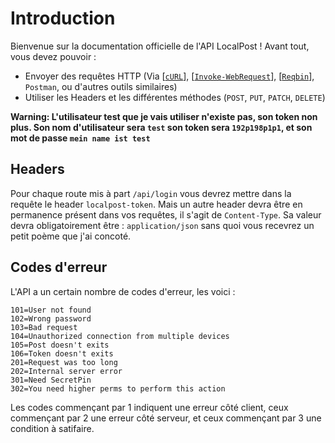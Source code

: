 # Introduction

Bienvenue sur la documentation officielle de l'API LocalPost !
Avant tout, vous devez pouvoir :

- Envoyer des requêtes HTTP (Via [[`cURL`](https://curl.se/docs/tutorial.html)], [[`Invoke-WebRequest`](https://learn.microsoft.com/fr-fr/powershell/module/microsoft.powershell.utility/invoke-webrequest)], [[`Reqbin`](https://reqbin.com/)], `Postman`, ou d'autres outils similaires)
- Utiliser les Headers et les différentes méthodes (`POST`, `PUT`, `PATCH`, `DELETE`)

**Warning: L'utilisateur test que je vais utiliser n'existe pas, son token non plus. Son nom d'utilisateur sera `test` son token sera `192p198p1p1`, et son mot de passe `mein name ist test`**

## Headers

Pour chaque route mis à part `/api/login` vous devrez mettre dans la requête le header `localpost-token`. Mais un autre header devra être en permanence présent dans vos requêtes, il s'agit de `Content-Type`. Sa valeur devra obligatoirement être : `application/json` sans quoi vous recevrez un petit poème que j'ai concoté.

## Codes d'erreur

L'API a un certain nombre de codes d'erreur, les voici :

```properties
101=User not found
102=Wrong password
103=Bad request
104=Unauthorized connection from multiple devices
105=Post doesn't exits
106=Token doesn't exits
201=Request was too long
202=Internal server error
301=Need SecretPin
302=You need higher perms to perform this action
```

Les codes commençant par 1 indiquent une erreur côté client, ceux commençant par 2 une erreur côté serveur, et ceux commençant par 3 une condition à satifaire.
